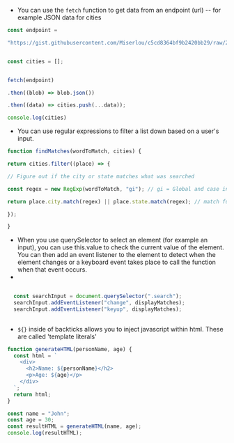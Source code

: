 - You can use the `fetch` function to get data from an endpoint (url) -- for example JSON data for cities
```js
const endpoint =

"https://gist.githubusercontent.com/Miserlou/c5cd8364bf9b2420bb29/raw/2bf258763cdddd704f8ffd3ea9a3e81d25e2c6f6/cities.json";


const cities = [];


fetch(endpoint)

.then((blob) => blob.json())

.then((data) => cities.push(...data));

console.log(cities)
```
* You can use regular expressions to filter a list down based on a user's input.

```js
function findMatches(wordToMatch, cities) {

return cities.filter((place) => {

// Figure out if the city or state matches what was searched

const regex = new RegExp(wordToMatch, "gi"); // gi = Global and case insensitive

return place.city.match(regex) || place.state.match(regex); // match function searches string for the regular expression - returns an array object if the match is found

});

}
```

- When you use querySelector to select an element (for example an input), you can use this.value to check the current value of the element. You can then add an event listener to the element to detect when the element changes or a keyboard event takes place to call the function when that event occurs.
- 
```js
  
  const searchInput = document.querySelector(".search");
  searchInput.addEventListener("change", displayMatches);
  searchInput.addEventListener("keyup", displayMatches);
  
```

- `${}` inside of backticks allows you to inject javascript within html. These are called 'template literals'
```js
function generateHTML(personName, age) {
  const html = `
    <div>
      <h2>Name: ${personName}</h2>
      <p>Age: ${age}</p>
    </div>
  `;
  return html;
}

const name = "John";
const age = 30;
const resultHTML = generateHTML(name, age);
console.log(resultHTML);

```